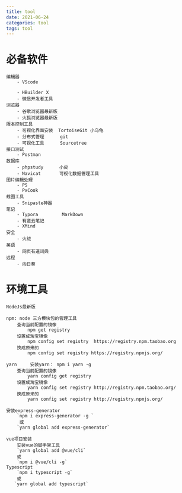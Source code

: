 ```yaml
---
title: tool
date: 2021-06-24
categories: tool
tags: tool
---
```


# 必备软件

    编辑器
        - VScode

        - HBuilder X
        - 微信开发者工具
    浏览器
        - 谷歌浏览器最新版
        - 火狐浏览器最新版
    版本控制工具
        - 可视化界面安装  TortoiseGit 小乌龟
        - 分布式管理      git
        - 可视化工具      Sourcetree
    接口测试
        - Postman
    数据库
        - phpstudy      小皮
        - Navicat       可视化数据管理工具
    图片编辑处理
        - PS
        - PxCook
    截图工具
        - Snipaste神器
    笔记
        - Typora         MarkDown
        - 有道云笔记
        - XMind
    安全
        - 火绒
    英语
        - 网页有道词典
    远程
        - 向日葵

# 环境工具
    NodeJs最新版

    npm: node 三方模块包的管理工具
        查询当前配置的镜像
            npm get registry
        设置成淘宝镜像
            npm config set registry  https://registry.npm.taobao.org 
        换成原来的
            npm config set registry https://registry.npmjs.org/

    yarn     安装yarn： npm i yarn -g
        查询当前配置的镜像
            yarn config get registry
        设置成淘宝镜像
            yarn config set registry http://registry.npm.taobao.org/
        换成原来的
            yarn config set registry http://registry.npmjs.org/

    安装express-generator
        `npm i express-generator -g `
         或
        `yarn global add express-generator`

    vue项目安装
        安装vue的脚手架工具
        `yarn global add @vue/cli` 
        或 
        `npm i @vue/cli -g`
    Typescript
        `npm i typescript -g`
        或
       `yarn global add typescript`
